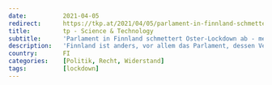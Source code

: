 ```yaml
---
date:          2021-04-05
redirect:      https://tkp.at/2021/04/05/parlament-in-finnland-schmettert-oster-lockdown-ab-mehr-zum-finnischen-erfolgsmodell/
title:         tp - Science & Technology
subtitle:      'Parlament in Finnland schmettert Oster-Lockdown ab - mehr zum finnischen Erfolgsmodell'
description:   'Finnland ist anders, vor allem das Parlament, dessen Verfassungsausschuss den Versuch der Regierung zu Fall brachte, einen Lockdown über Ostern zu verhängen, obwohl alle Metriken zu den günstigsten weltweit zählen. Wie sich Finnland entwickelt hat und was das Land von dem Rest Europas unterscheidet beleuchtet Gastautor Andrés Gislop Aus Presse und Medien erfährt man relativ …'
country:       FI
categories:    [Politik, Recht, Widerstand]
tags:          [lockdown]
---
```


